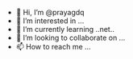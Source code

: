 - 👋 Hi, I’m @prayagdq
- 👀 I’m interested in ...
- 🌱 I’m currently learning ..net..
- 💞️ I’m looking to collaborate on ...
- 📫 How to reach me ...

<!---
prayagdq/prayagdq is a ✨ special ✨ repository because its `README.md` (this file) appears on your GitHub profile.
You can click the Preview link to take a look at your changes.
--->
